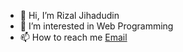 - 👋 Hi, I’m Rizal Jihadudin
- 👀 I’m interested in Web Programming
- 📫 How to reach me <a target="_blank" href="mailto:rizaljihadudin@gmail.com" target="_blank">Email<a/>

<!---
rizaljihadudin/rizaljihadudin is a ✨ special ✨ repository because its `README.md` (this file) appears on your GitHub profile.
You can click the Preview link to take a look at your changes.
--->
